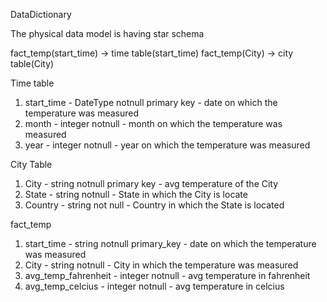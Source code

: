 DataDictionary

The physical data model is having star schema

fact_temp(start_time) -> time table(start_time)
fact_temp(City) -> city table(City)

Time table
1. start_time - DateType notnull primary key - date on which the temperature was measured
2. month - integer  notnull - month on which the temperature was measured
3. year - integer  notnull - year on which the temperature was measured

City Table
1. City - string notnull primary key - avg temperature of the City
2. State - string notnull - State in which the City is locate
3. Country - string not null - Country in which the State is located

fact_temp
1. start_time - string notnull primary_key - date on which the temperature was measured
2. City - string notnull - City in which the temperature was measured 
3. avg_temp_fahrenheit - integer notnull - avg temperature in fahrenheit
4. avg_temp_celcius - integer notnull - avg temperature in celcius